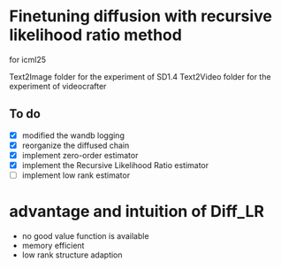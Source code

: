 # **Finetuning diffusion with recursive likelihood ratio method**

for icml25 

Text2Image folder for the experiment of SD1.4
Text2Video folder for the experiment of videocrafter
## To do
- [x] modified the wandb logging 
- [x] reorganize the diffused chain
- [x] implement zero-order estimator
- [x] implement the Recursive Likelihood Ratio estimator
- [ ] implement low rank estimator

# advantage and intuition of Diff_LR
- no good value function is available
- memory efficient
- low rank structure adaption